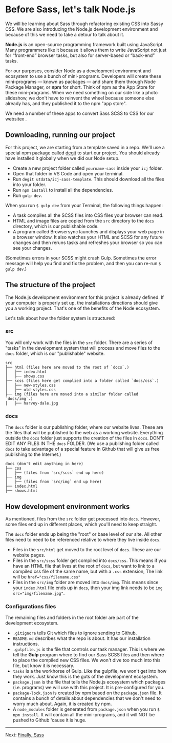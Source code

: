 # Before Sass, let's talk Node.js

We will be learning about Sass through refactoring existing CSS into Sassy CSS. We are also introducing the Node.js development environment and because of this we need to take a detour to talk about it.

**Node.js** is an open-source programming framework built using JavaScript. Many programmers like it because it allows them to write JavaScript not just for “front-end” browser tasks, but also for server-based or “back-end” tasks.

For our purposes, consider Node as a development environment and ecosystem to use a bunch of mini-programs. Developers will create these mini-programs — known as packages — and share them through Node Package Manager, or **npm** for short. Think of npm as the App Store for these mini-programs. When we need something on our side like a photo slideshow, we don't have to reinvent the wheel because someone else already has, and they published it to the npm "app store".

We need a number of these apps to convert Sass SCSS to CSS for our websitex .

## Downloading, running our project

For this project, we are starting from a template saved in a repo. We'll use a special npm package called [degit](https://www.npmjs.com/package/degit) to start our project. You should already have installed it globally when we did our Node setup.

- Create a new project folder called `yourname-sass` inside your `icj` folder.
- Open that folder in VS Code and open your terminal.
- Run `degit utdata/icj-sass-template`. This should download all the files into your folder.
- Run `npm install` to install all the dependencies.
- Run `gulp dev`.

When you run `$ gulp dev` from your Terminal, the following things happen:

- A task compiles all the SCSS files into CSS files your browser can read.
- HTML and image files are copied from the `src` directory to the `docs` directory, which is our publishable code.
- A program called Browsersync launches and displays your web page in a browser window. It also watches your HTML and SCSS for any future changes and then reruns tasks and refreshes your browser so you can see your changes.

(Sometimes errors in your SCSS might crash Gulp. Sometimes the error message will help you find and fix the problem, and then you can re-run `$ gulp dev`.)

## The structure of the project

The Node.js development environment for this project is already defined. If your computer is properly set up, the installations directions should give you a working project. That's one of the benefits of the Node ecosystem.

Let's talk about how the folder system is structured:

### src

You will only work with the files in the `src` folder. There are a series of "tasks" in the development system that will process and move files to the `docs` folder, which is our "publishable" website.

```
src
├── html (files here are moved to the root of `docs`.)
│   ├── index.html
│   ├── shows.css
├── scss (files here get complied into a folder called `docs/css`.)
│   ├── new-styles.css
│   ├── old-styles.css
├── img (files here are moved into a similar folder called `docs/img`.)
│   ├── harvey-dale.jpg
```

### docs

The `docs` folder is our publishing folder, where our website lives. These are the files that will be published to the web as a working website. Everything outside the `docs` folder just supports the creation of the files in `docs`. DON'T EDIT ANY FILES IN THE `docs` FOLDER. (We use a publishing folder called `docs` to take advantage of a special feature in Github that will give us free publishing to the Internet.)

```
docs (don't edit anything in here)
├── css
│   ├── (files from `src/scss` end up here)
├── img
│   ├── (files from `src/img` end up here)
├── index.html
├── shows.html

```

## How development environment works

As mentioned, files from the `src` folder get processed into `docs`. However, some files end up in different places, which you'll need to keep straight.

The `docs` folder ends up being the "root" or base level of our site. All other files need to need to be referenced relative to where they live inside `docs`.

- Files in the `src/html` get moved to the root level of `docs`. These are our website pages.
- Files in the `src/scss` folder get compiled into `docs/css`. This means if you have an HTML file that lives at the root of `docs`, but want to link to a compiled css file of the same name, but with a `.css` extension, The link will be `href="css/filename.css"`
- Files in the `src/img` folder are moved into `docs/img`. This means since your `index.html` file ends up in `docs`, then your img link needs to be `img src="img/filename.jpg"`.

### Configurations files

The remaining files and folders in the root folder are part of the development ecosystem.

- `.gitignore` tells Git which files to ignore sending to Github.
- `README.md` describes what the repo is about. It has our installation instructions.
- `.gulpfile.js` is the file that controls our task manager. This is where we tell the **Gulp** program where to find our Sass SCSS files and then where to place the compiled new CSS files. We won't dive too much into this file, but know it is necessary.
- `tasks` is a the workhorse of Gulp. Like the gulpfile, we won't get into how they work. Just know this is the guts of the development ecosystem.
- `package.json` is the file that tells the Node.js ecosystem which packages (i.e. programs) we will use with this project. It is pre-configured for you.
- `package-lock.json` is created by npm based on the `package.json` file. It contains a bunch of details about dependencies that we don't need to worry much about. Again, it is created by npm.
- A `node_modules` folder is generated from `package.json` when you run `$ npm install`. It will contain all the mini-programs, and it will NOT be pushed to Github 'cause it is huge.

----

Next: [Finally, Sass](sass-02.md)
